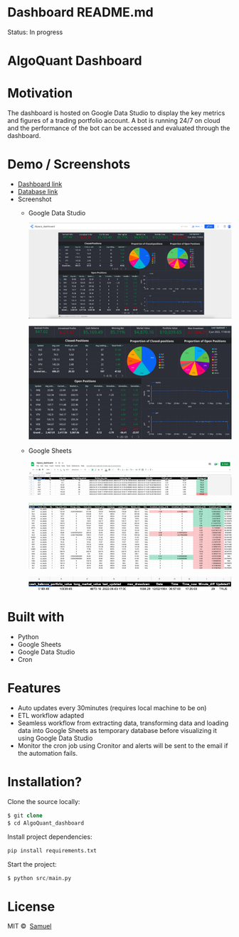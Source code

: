 # Dashboard README.md

Status: In progress

# AlgoQuant Dashboard

# Motivation

The dashboard is hosted on Google Data Studio to display the key metrics and figures of a trading portfolio account. A bot is running 24/7 on cloud and the performance of the bot can be accessed and evaluated through the dashboard.

# Demo / Screenshots

- [Dashboard link](https://datastudio.google.com/s/olg3z5e2JEI)
- [Database link](https://docs.google.com/spreadsheets/d/1hPxsuwdDvpZpQYG2yi_djwcDG1RDAw1RcS-QZ5prUPo/edit?usp=sharing)
- Screenshot
    - Google Data Studio
        
        ![Untitled](Screenshots/Untitled.png)
        
        ![Untitled](Screenshots/Untitled%201.png)
        
    - Google Sheets
        
        ![Untitled](Screenshots/Untitled%202.png)
        
        ![Untitled](Screenshots/Untitled%203.png)
        
        ![Untitled](Screenshots/Untitled%204.png)
        

# Built with

- Python
- Google Sheets
- Google Data Studio
- Cron

# Features

- Auto updates every 30minutes (requires local machine to be on)
- ETL workflow adapted
- Seamless workflow from extracting data, transforming data and loading data into Google Sheets as temporary database before visualizing it using Google Data Studio
- Monitor the cron job using Cronitor and alerts will be sent to the email if the automation fails.

# Installation?

Clone the source locally:

```sql
$ git clone 
$ cd AlgoQuant_dashboard
```

Install project dependencies:

```sql
pip install requirements.txt
```

Start the project:

```sql
$ python src/main.py
```

# License

MIT ©️  [Samuel](https://github.com/chunyip135)